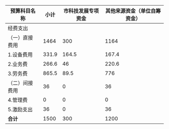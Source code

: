 | 预算科目名称       | 小计  | 市科技发展专项资金 | 其他来源资金（单位自筹资金） | 
| ------------------ | ----- | ---------------------- | ------------------ |
|经费支出                     
| （一）直接费用      | 1464  | 300                    | 1164               |
| 1.设备费用          | 331.9 | 164.5                  | 167.4              |
| 2.业务费           | 266.6 | 46                     | 220.6              |
| 3.劳务费           | 865.5 | 89.5                   | 776                |
| （二）间接费用      | 36    | 0                      | 36                 |
| 4.管理费           | 0     | 0                      | 0                  |
| 5.激励支出         | 36    | 0                      | 36                 |
| **合计**           | 1500  | 300            | 1200   | 
